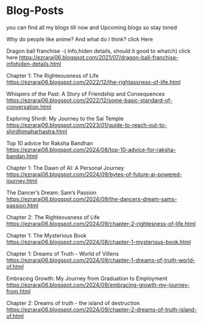 # Blog-Posts
you can find all my blogs till now and Upcoming blogs so stay toned

Why do people like anime? And what do I think? click Here

Dragon ball franchise -( info,hiden details, should it good to whatch) click here
https://ezraraj06.blogspot.com/2021/07/dragon-ball-franchise-infohiden-details.html

Chapter 1: The Righteousness of Life 
https://ezraraj06.blogspot.com/2022/12/the-rightassness-of-life.html

Whispers of the Past: A Story of Friendship and Consequences
https://ezraraj06.blogspot.com/2022/12/some-basic-standard-of-conversation.html

Exploring Shirdi: My Journey to the Sai Temple
https://ezraraj06.blogspot.com/2023/01/guide-to-reach-out-to-shirdhimaharhastra.html

Top 10 advice for Raksha Bandhan
https://ezraraj06.blogspot.com/2024/08/top-10-advice-for-raksha-bandan.html

Chapter 1: The Dawn of AI: A Personal Journey
https://ezraraj06.blogspot.com/2024/09/bytes-of-future-ai-powered-journey.html

The Dancer’s Dream: Sam’s Passion
https://ezraraj06.blogspot.com/2024/09/the-dancers-dream-sams-passion.html

Chapter 2: The Righteousness of Life 
https://ezraraj06.blogspot.com/2024/09/chapter-2-rightesness-of-life.html

Chapter 1: The Mysterious Book
https://ezraraj06.blogspot.com/2024/08/chapter-1-mysterious-book.html

Chapter 1: Dreams of Truth - World of Villens
https://ezraraj06.blogspot.com/2024/09/chapter-1-dreams-of-truth-world-of.html

Embracing Growth: My Journey from Graduation to Employment
https://ezraraj06.blogspot.com/2024/09/embracing-growth-my-journey-from.html

Chapter 2: Dreams of truth - the island of destruction 
https://ezraraj06.blogspot.com/2024/09/chapter-2-dreams-of-truth-island-of.html


